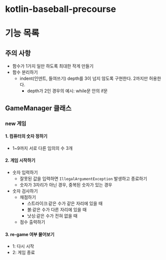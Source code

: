 # kotlin-baseball-precourse 
# 기능 목록
## 주의 사항
- 함수가 1가지 일만 하도록 최대한 작게 만들기
- 함수 분리하기
  - indent(인덴트, 들여쓰기) depth를 3이 넘지 않도록 구현한다. 2까지만 허용한다.
    - depth가 2인 경우의 예시: while문 안의 if문

## GameManager 클래스
### new 게임
#### 1. 컴퓨터의 숫자 정하기
- 1~9까지 서로 다른 임의의 수 3개
#### 2. 게임 시작하기
- 숫자 입력하기
    - 잘못된 값을 입력하면 `IllegalArgumentException` 발생하고 종료하기
    - 숫자가 3자리가 아닌 경우, 중복된 숫자가 있는 경우
- 숫자 검사하기
  - 채점하기
    - 스트라이크:같은 수가 같은 자리에 있을 때 
    - 볼:같은 수가 다른 자리에 있을 때 
    - 낫싱:같은 수가 전혀 없을 때
  - 점수 출력하기
#### 3. re-game 여부 물어보기
- 1: 다시 시작
- 2: 게임 종료